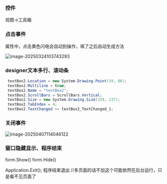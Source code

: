 ### 控件

视图->工具箱



### 点击事件

属性中，点击黄色闪电会自动到操作，填了之后自动生成方法

![image-20250324103743293](https://cdn.jsdelivr.net/gh/humoyun1798/image/image/imagessimage-20250324103743293.png)

### designer文本多行、滚动条

```c#
 textBox2.Location = new System.Drawing.Point(19, 86);
 textBox2.Multiline = true;
 textBox2.Name = "textBox2";
 textBox2.ScrollBars = ScrollBars.Vertical;
 textBox2.Size = new System.Drawing.Size(339, 237);
 textBox2.TabIndex = 4;
 textBox2.TextChanged += textBox2_TextChanged_1;
```





### 关闭事件

![image-20250407114046122](https://cdn.jsdelivr.net/gh/humoyun1798/image/image/imagessimage-20250407114046122.png)

### 窗口隐藏显示、程序结束

form.Show()
form.Hide()

Application.Exit(); 程序结束退出 //多页面的话不加这个可能依然在后台运行，只是看不见页面了

